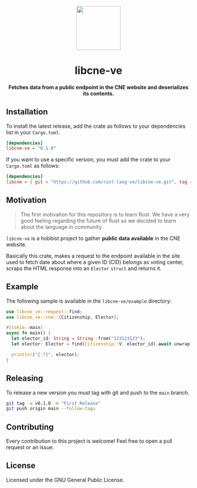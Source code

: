 <div>
  <div align="center" style="display: block; text-align: center;">
    <img src="https://raw.githubusercontent.com/rust-lang-ve/design/main/assets/logo_above.png" height="120" width="120" />
  </div>
  <h1 align="center">libcne-ve</h1>
  <h4 align="center">Fetches data from a public endpoint in the CNE website and deserializes its contents.</h4>
</div>

## Installation

To install the latest release, add the crate as follows to your dependencies list in your `Cargo.toml`.

```toml
[dependencies]
libcne-ve = "0.1.0"
```

If you want to use a specific version, you must add the crate to your `Cargo.toml` as follows:

```toml
[dependencies]
libcne = { git = "https://github.com/rust-lang-ve/libcne-ve.git", tag = "v0.1.0" }
```

## Motivation

> The first motivation for this repository is to learn Rust. We have a very good feeling regarding the future of Rust so we decided to learn about the language in community.

`libcne-ve` is a hobbist project to gather **public data available** in the CNE website.

Basically this crate, makes a request to the endpoint available in the site
used to fetch date about where a given ID (CID) belongs as voting center, scraps the
HTML response into an `Elector` `struct` and returns it.

## Example

The following sample is available in the `libcne-ve/example` directory:

```rust
use libcne_ve::request::find;
use libcne_ve::cne::{Citizenship, Elector};

#[tokio::main]
async fn main() {
  let elector_id: String = String::from("123123123");
  let elector: Elector = find(Citizenship::V, elector_id).await.unwrap();

  println!("{:?}", elector);
}
```

## Releasing

To release a new version you must tag with git and push to the `main` branch.

```bash
git tag -a v0.1.0 -m "First Release"
git push origin main --follow-tags
```

## Contributing

Every contribution to this project is welcome! Feel free to open a pull request or an issue.

## License

Licensed under the GNU General Public License.
